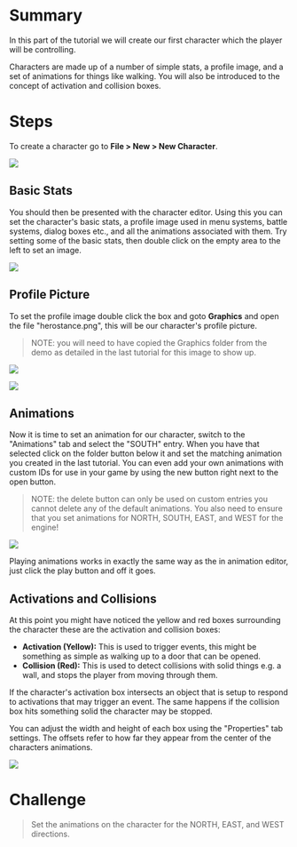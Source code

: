 # Summary
In this part of the tutorial we will create our first character which the player will be controlling.

Characters are made up of a number of simple stats, a profile image, and a set of animations for things like walking. You will also be introduced to the concept of activation and collision boxes.

# Steps
To create a character go to **File > New > New Character**.

![](images/my_first_game/03_new_character/images/1.png)

## Basic Stats
You should then be presented with the character editor. Using this you can set the character's basic stats, a profile image used in menu systems, battle systems, dialog boxes etc., and all the animations associated with them. Try setting some of the basic stats, then double click on the empty area to the left to set an image.

![](images/my_first_game/03_new_character/images/2.png)

## Profile Picture
To set the profile image double click the box and goto **Graphics** and open the file "herostance.png", this will be our character's profile picture.

> NOTE: you will need to have copied the Graphics folder from the demo as detailed in the last tutorial for this image to show up.

![](images/my_first_game/03_new_character/images/3.png)

![](images/my_first_game/03_new_character/images/4.png)

## Animations
Now it is time to set an animation for our character, switch to the "Animations" tab and select the "SOUTH" entry. When you have that selected click on the folder button below it and set the matching animation you created in the last tutorial. You can even add your own animations with custom IDs for use in your game by using the new button right next to the open button.

> NOTE: the delete button can only be used on custom entries you cannot delete any of the default animations. You also need to ensure that you set animations for NORTH, SOUTH, EAST, and WEST for the engine!

![](images/my_first_game/03_new_character/images/5.png)

Playing animations works in exactly the same way as the in animation editor, just click the play button and off it goes.

## Activations and Collisions
At this point you might have noticed the yellow and red boxes surrounding the character these are the activation and collision boxes:

* **Activation (Yellow):** This is used to trigger events, this might be something as simple as walking up to a door that can be opened.
* **Collision (Red):** This is used to detect collisions with solid things e.g. a wall, and stops the player from moving through them.

If the character's activation box intersects an object that is setup to respond to activations that may trigger an event. The same happens if the collision box hits something solid the character may be stopped.

You can adjust the width and height of each box using the "Properties" tab settings. The offsets refer to how far they appear from the center of the characters animations.

![](images/my_first_game/03_new_character/images/6.png)

# Challenge
> Set the animations on the character for the NORTH, EAST, and WEST directions.
